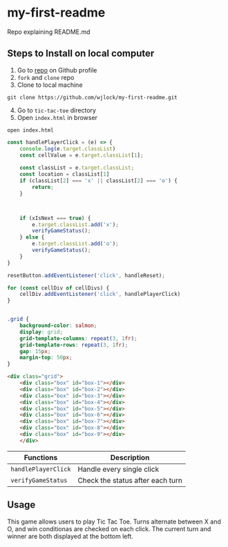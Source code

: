# my-first-readme
Repo explaining README.md


## Steps to Install on local computer
1. Go to [repo](https://github.com/SEI-ATL/tic-tac-toe) on Github profile
2. `fork` and `clone` repo
3. Clone to local machine
```text
git clone https://github.com/wjlock/my-first-readme.git
```
4. Go to `tic-tac-toe` directory
5. Open `index.html` in browser
```text
open index.html
```

```javascript
const handlePlayerClick = (e) => {
    console.log(e.target.classList)
    const cellValue = e.target.classList[1];
    
    const classList = e.target.classList;
    const location = classList[1]
    if (classList[2] === 'x' || classList[2] === 'o') {
        return;
    }



    if (xIsNext === true) {
        e.target.classList.add('x');
        verifyGameStatus();
    } else {
        e.target.classList.add('o');
        verifyGameStatus();
    }
}

resetButton.addEventListener('click', handleReset);

for (const cellDiv of cellDivs) {
    cellDiv.addEventListener('click', handlePlayerClick)
}
```

```css

.grid {
    background-color: salmon;
    display: grid;
    grid-template-columns: repeat(3, 1fr);
    grid-template-rows: repeat(3, 1fr);
    gap: 15px;
    margin-top: 50px;
}
```

```html
<div class="grid">
    <div class="box" id="box-1"></div>
    <div class="box" id="box-2"></div>
    <div class="box" id="box-3"></div>
    <div class="box" id="box-4"></div>
    <div class="box" id="box-5"></div>
    <div class="box" id="box-6"></div>
    <div class="box" id="box-7"></div>
    <div class="box" id="box-8"></div>
    <div class="box" id="box-9"></div>
    </div>
```

| Functions | Description |
| ----------- | ----------- |
| `handlePlayerClick` | Handle every single click|
| `verifyGameStatus` | Check the status after each turn |

## Usage
This game allows users to play Tic Tac Toe. Turns alternate between X and O, and win conditionas are checked on each click. The current turn and winner are both displayed at the bottom left.